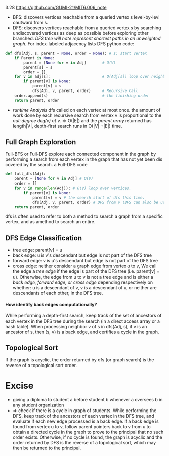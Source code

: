 3.28 https://github.com/GUMI-21/MIT6.006_note
+ BFS: discovers vertices reachable from a queried vertex s level-by-levl oautward from s.
+ DFS: discovers vertices reachable from a queried vertex s by searching undiscovered vertices as deep as possible before exploring other branched.
*DFS tree will note represent shortest paths in an unweighted graph.*
For index-labeled adjacency lists DFS python code:
```python
def dfs(Adj, s, parent = None, order = None): # s: start vertex
	if Parent is None:
		parent = [None for v in Adj]       # O(V)
		parent[s] = s
		order = []
	for v in adj[s]:                       # O(Adj[s]) loop over neighbors
		if parent[v] is None:
			parent[v] = s
			dfs(Adj, v, parent, order)     # Recursive Call
	order.append(s)                        # the finishing order
	return parent, order
```
+ *runtime Analysis*
dfs called on each vertex at most once.
the amount of work done by each recursive search from vertex v is proportional to the *out-degree deg(v) of v.* => O(|E|)
and the *parent array* returned has length|V|, depth-first search runs in O(|V| +|E|) time.
## Full Graph Exploration
Full-BFS or Full-DFS
explore each connected component in the graph by performing a search from each vertex in the graph that has not yet been dis covered by the search.
a Full-DFS code
```python
def full_dfs(Adj):
	parent = [None for v in Adj] # O(V)
	order = []
	for v in range(len(Adj)): # O(V) loop over vertices.
		if parent[v] is None:
			parent[v] = v # the search start of dfs this time.
			dfs(Adj, v, parent, order) # DFS from v (BFS can also be used)
	return parent, order
```
dfs is often used to refer to both a method to search a graph from a specific vertex, and as amethod to search an entire.
## DFS Edge Classification
+ tree edge: parent[v] = u
+ back edge: u is v's descendant but edge is not part of the DFS tree
+ forward edge: v is u's descendant but edge is not part of the DFS tree
+ cross edge: neither
consider a graph edge from vertex $u$ to $v$, We call the edge a *tree edge* if the edge is part of the DFS tree (i.e. parent[v] = u). Otherwise, the edge from u to v is not a tree edge
and is either a *back edge, forward edge, or cross edge* depending respectively on whether: u is a descendant of v, v is a descendant of u, or neither are descendants of each other, in the DFS tree.
#### How identify back edges computationally?
While performing a depth-first search, keep track of the set of ancestors of each vertex in the DFS tree during the search (in a direct access array or a hash table). When processing neighbor v of s in dfs(Adj, s), if v is an ancestor of s, then (s, v) is a back edge, and certifies a cycle in the graph.
## Topological Sort
If the graph is acyclic, the order returned by dfs (or graph search) is the reverse of a topological sort order.
# Excise
+ giving a diploma to student a before student b whenever a oversees b in any student organization
+ => check if there is a cycle in graph of students.
While performing the DFS, keep track of the ancestors of each vertex in the DFS tree, and evaluate if each new edge processed is a back edge. 
If a back edge is found from vertex u to v, follow parent pointers back to v from u to obtain a directed cycle in the graph to prove to the principal that no such order exists. 
Otherwise, if no cycle is found, the graph is acyclic and the order returned by DFS is the reverse of a topological sort, which may then be returned to the principal.